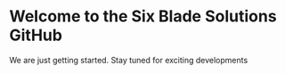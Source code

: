 # Welcome to the Six Blade Solutions GitHub

We are just getting started. Stay tuned for exciting developments

